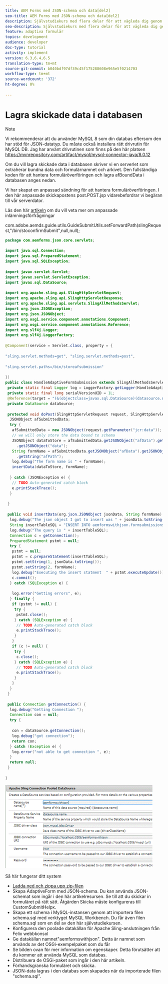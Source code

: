 ```yaml
---
title: AEM Forms med JSON-schema och data[del2]
seo-title: AEM Forms med JSON-schema och data[del2]
description: Självstudiekurs med flera delar för att vägleda dig genom stegen som ingår i att skapa ett adaptivt formulär med JSON-schema och fråga om skickade data.
seo-description: Självstudiekurs med flera delar för att vägleda dig genom stegen som ingår i att skapa ett adaptivt formulär med JSON-schema och fråga om skickade data.
feature: adaptiva formulär
topics: development
audience: developer
doc-type: tutorial
activity: implement
version: 6.3,6.4,6.5
translation-type: tm+mt
source-git-commit: b040bdf97df39c45f175288608e965e5f0214703
workflow-type: tm+mt
source-wordcount: '372'
ht-degree: 0%

---
```



# Lagra skickade data i databasen


>[!NOTE]
>
>Vi rekommenderar att du använder MySQL 8 som din databas eftersom den har stöd för JSON-datatyp. Du måste också installera rätt drivrutin för MySQL DB. Jag har använt drivrutinen som finns på den här platsen https://mvnrepository.com/artifact/mysql/mysql-connector-java/8.0.12

Om du vill lagra skickade data i databasen skriver vi en serverlet som extraherar bundna data och formulärnamnet och arkivet. Den fullständiga koden för att hantera formuläröverföringen och lagra afBoundData i databasen anges nedan.

Vi har skapat en anpassad sändning för att hantera formuläröverföringen. I den här anpassade skickapostens post.POST.jsp vidarebefordrar vi begäran till vår serverdator.

Läs den här [artikeln](https://helpx.adobe.com/experience-manager/kt/forms/using/custom-submit-aem-forms-article.html) om du vill veta mer om anpassade inlämningsförfrågningar

com.adobe.aemds.guide.utils.GuideSubmitUtils.setForwardPath(slingRequest,&quot;/bin/stoconfirmSubmit&quot;,null,null);

```java
package com.aemforms.json.core.servlets;

import java.sql.Connection;
import java.sql.PreparedStatement;
import java.sql.SQLException;

import javax.servlet.Servlet;
import javax.servlet.ServletException;
import javax.sql.DataSource;

import org.apache.sling.api.SlingHttpServletRequest;
import org.apache.sling.api.SlingHttpServletResponse;
import org.apache.sling.api.servlets.SlingAllMethodsServlet;
import org.json.JSONException;
import org.json.JSONObject;
import org.osgi.service.component.annotations.Component;
import org.osgi.service.component.annotations.Reference;
import org.slf4j.Logger;
import org.slf4j.LoggerFactory;

@Component(service = Servlet.class, property = {

"sling.servlet.methods=get", "sling.servlet.methods=post",

"sling.servlet.paths=/bin/storeafsubmission"

})
public class HandleAdaptiveFormSubmission extends SlingAllMethodsServlet {
 private static final Logger log = LoggerFactory.getLogger(HandleAdaptiveFormSubmission.class);
 private static final long serialVersionUID = 1L;
 @Reference(target = "(&(objectclass=javax.sql.DataSource)(datasource.name=aemformswithjson))")
 private DataSource dataSource;

 protected void doPost(SlingHttpServletRequest request, SlingHttpServletResponse response) throws ServletException {
  JSONObject afSubmittedData;
  try {
   afSubmittedData = new JSONObject(request.getParameter("jcr:data"));
   // we will only store the data bound to schema
   JSONObject dataToStore = afSubmittedData.getJSONObject("afData").getJSONObject("afBoundData")
     .getJSONObject("data");
   String formName = afSubmittedData.getJSONObject("afData").getJSONObject("afSubmissionInfo")
     .getString("afPath");
   log.debug("The form name is " + formName);
   insertData(dataToStore, formName);

  } catch (JSONException e) {
   // TODO Auto-generated catch block
   e.printStackTrace();
  }

 }

 public void insertData(org.json.JSONObject jsonData, String formName) {
  log.debug("The json object I got to insert was " + jsonData.toString());
  String insertTableSQL = "INSERT INTO aemformswithjson.formsubmissions(formdata,formname) VALUES(?,?)";
  log.debug("The query is " + insertTableSQL);
  Connection c = getConnection();
  PreparedStatement pstmt = null;
  try {
   pstmt = null;
   pstmt = c.prepareStatement(insertTableSQL);
   pstmt.setString(1, jsonData.toString());
   pstmt.setString(2, formName);
   log.debug("Executing the insert statment  " + pstmt.executeUpdate());
   c.commit();
  } catch (SQLException e) {

   log.error("Getting errors", e);
  } finally {
   if (pstmt != null) {
    try {
     pstmt.close();
    } catch (SQLException e) {
     // TODO Auto-generated catch block
     e.printStackTrace();
    }
   }
   if (c != null) {
    try {
     c.close();
    } catch (SQLException e) {
     // TODO Auto-generated catch block
     e.printStackTrace();
    }
   }
  }
 }

 public Connection getConnection() {
  log.debug("Getting Connection ");
  Connection con = null;
  try {

   con = dataSource.getConnection();
   log.debug("got connection");
   return con;
  } catch (Exception e) {
   log.error("not able to get connection ", e);
  }
  return null;
 }

}
```

![anslutningpool](assets/connectionpooled.gif)

Så här fungerar ditt system

* [Ladda ned och zippa upp zip-filen](assets/aemformswithjson.zip)
* Skapa AdaptiveForm med JSON-schema. Du kan använda JSON-schemat som ingår i den här artikelresursen. Se till att du skickar in formuläret på rätt sätt. Åtgärden Skicka måste konfigureras till CustomSubmitHelpx.
* Skapa ett schema i MySQL-instansen genom att importera filen schema.sql med verktyget MySQL Workbench. Du får även filen schema.sql som en del av den här självstudiekursen.
* Konfigurera den poolade datakällan för Apache Sling-anslutningen från Felix webbkonsol
* Ge datakällan namnet&quot;aemformswithjson&quot;. Detta är namnet som används av det OSGi-exempelpaket som du får
* Se bilden ovan för mer information om egenskaper. Detta förutsätter att du kommer att använda MySQL som databas.
* Distribuera de OSGi-paket som ingår i den här artikeln.
* Förhandsgranska formuläret och skicka.
* JSON-data lagras i den databas som skapades när du importerade filen &quot;schema.sql&quot;.
